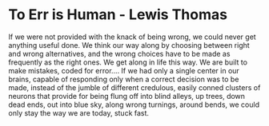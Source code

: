 # To Err is Human - Lewis Thomas

If we were not provided with the knack of being wrong, we could never get anything useful done. We think our way along by choosing between right and wrong alternatives, and the wrong choices have to be made as frequently as the right ones. We get along in life this way. We are built to make mistakes, coded for error…. If we had only a single center in our brains, capable of responding only when a correct decision was to be made, instead of the jumble of different credulous, easily conned clusters of neurons that provide for being flung off into blind alleys, up trees, down dead ends, out into blue sky, along wrong turnings, around bends, we could only stay the way we are today, stuck fast.

